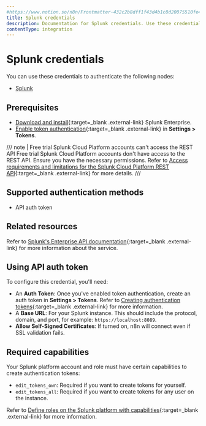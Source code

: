 ```yaml
---
#https://www.notion.so/n8n/Frontmatter-432c2b8dff1f43d4b1c8d20075510fe4
title: Splunk credentials
description: Documentation for Splunk credentials. Use these credentials to authenticate Splunk in n8n, a workflow automation platform.
contentType: integration
---
```


# Splunk credentials

You can use these credentials to authenticate the following nodes:

- [Splunk](/integrations/builtin/app-nodes/n8n-nodes-base.splunk/)

## Prerequisites

- [Download and install](https://www.splunk.com/en_us/download/splunk-enterprise.html){:target=_blank .external-link} Splunk Enterprise.
- [Enable token authentication](https://docs.splunk.com/Documentation/Splunk/9.2.1/Security/EnableTokenAuth){:target=_blank .external-link} in **Settings > Tokens**.

/// note | Free trial Splunk Cloud Platform accounts can't access the REST API
Free trial Splunk Cloud Platform accounts don't have access to the REST API. Ensure you have the necessary permissions. Refer to [Access requirements and limitations for the Splunk Cloud Platform REST API](https://docs.splunk.com/Documentation/SplunkCloud/8.2.2203/RESTTUT/RESTandCloud){:target=_blank .external-link} for more details.
///

## Supported authentication methods

- API auth token

## Related resources

Refer to [Splunk's Enterprise API documentation](https://docs.splunk.com/Documentation/Splunk/latest/RESTREF/RESTprolog){:target=_blank .external-link} for more information about the service.

## Using API auth token

To configure this credential, you'll need:

- An **Auth Token**: Once you've enabled token authentication, create an auth token in **Settings > Tokens**. Refer to [Creating authentication tokens](https://docs.splunk.com/Documentation/Splunk/9.2.1/Security/CreateAuthTokens){:target=_blank .external-link} for more information.
- A **Base URL**: For your Splunk instance. This should include the protocol, domain, and port, for example: `https://localhost:8089`.
- **Allow Self-Signed Certificates**: If turned on, n8n will connect even if SSL validation fails.

## Required capabilities

Your Splunk platform account and role must have certain capabilities to create authentication tokens:

- `edit_tokens_own`: Required if you want to create tokens for yourself.
- `edit_tokens_all`: Required if you want to create tokens for any user on the instance.

Refer to [Define roles on the Splunk platform with capabilities](https://docs.splunk.com/Documentation/Splunk/9.2.1/Security/Rolesandcapabilities){:target=_blank .external-link} for more information.
